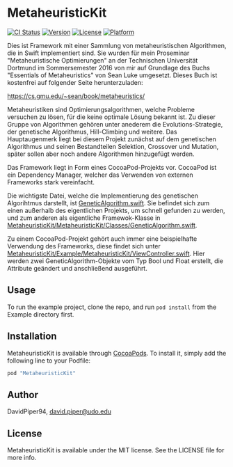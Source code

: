 # MetaheuristicKit

[![CI Status](http://img.shields.io/travis/DavidPiper94/MetaheuristicKit.svg?style=flat)](https://travis-ci.org/DavidPiper94/MetaheuristicKit)
[![Version](https://img.shields.io/cocoapods/v/MetaheuristicKit.svg?style=flat)](http://cocoapods.org/pods/MetaheuristicKit)
[![License](https://img.shields.io/cocoapods/l/MetaheuristicKit.svg?style=flat)](http://cocoapods.org/pods/MetaheuristicKit)
[![Platform](https://img.shields.io/cocoapods/p/MetaheuristicKit.svg?style=flat)](http://cocoapods.org/pods/MetaheuristicKit)

Dies ist Framework mit einer Sammlung von metaheuristischen Algorithmen, die in Swift implementiert sind.
Sie wurden für mein Proseminar "Metaheuristische Optimierungen" an der Technischen Universität Dortmund im Sommersemester 2016 von mir auf Grundlage des Buchs "Essentials of Metaheuristics" von Sean Luke umgesetzt. 
Dieses Buch ist kostenfrei auf folgender Seite herunterzuladen: 

https://cs.gmu.edu/~sean/book/metaheuristics/

Metaheuristiken sind Optimierungsalgorithmen, welche Probleme versuchen zu lösen, für die keine optimale Lösung bekannt ist. Zu dieser Gruppe von Algorithmen gehören unter anederem die Evolutions-Strategie, der genetische Algorithmus, Hill-Climbing und weitere.
Das Hauptaugenmerk liegt bei diesem Projekt zunächst auf dem genetischen Algorithmus und seinen Bestandteilen Selektion, Crossover und Mutation, später sollen aber noch andere Algorithmen hinzugefügt werden.

Das Framework liegt in Form eines CocoaPod-Projekts vor. CocoaPod ist ein Dependency Manager, welcher das Verwenden von externen Frameworks stark vereinfacht. 

Die wichtigste Datei, welche die Implementierung des genetischen Algorihtmus darstellt, ist [GeneticAlgorithm.swift](https://github.com/DavidPiper94/MetaheuristicKit/blob/master/GeneticAlgorithm.swift). 
Sie befindet sich zum einen außerhalb des eigentlichen Projekts, um schnell gefunden zu werden, und zum anderen als eigentliche Framewok-Klasse in [MetaheuristicKit/MetaheuristicKit/Classes/GeneticAlgorithm.swift](https://github.com/DavidPiper94/MetaheuristicKit/blob/master/MetaheuristicKit/Classes/GeneticAlgorithm.swift).

Zu einem CocoaPod-Projekt gehört auch immer eine beispielhafte Verwendung des Frameworks, diese findet sich unter [MetaheuristicKit/Example/MetaheuristicKit/ViewController.swift](https://github.com/DavidPiper94/MetaheuristicKit/blob/master/Example/MetaheuristicKit/ViewController.swift). Hier werden zwei GeneticAlgorithm-Objekte vom Typ Bool und Float erstellt, die Attribute geändert und anschließend ausgeführt.

## Usage

To run the example project, clone the repo, and run `pod install` from the Example directory first.

## Installation

MetaheuristicKit is available through [CocoaPods](http://cocoapods.org). To install
it, simply add the following line to your Podfile:

```ruby
pod "MetaheuristicKit"
```

## Author

DavidPiper94, david.piper@udo.edu

## License

MetaheuristicKit is available under the MIT license. See the LICENSE file for more info.
